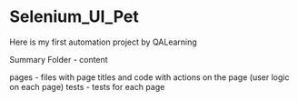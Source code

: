 # Selenium_UI_Pet
Here is my first automation project by QALearning

Summary
Folder - content

pages - files with page titles and code with actions on the page (user logic on each page)
tests - tests for each page

